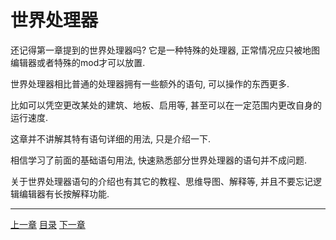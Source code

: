 # 世界处理器
还记得第一章提到的世界处理器吗? 它是一种特殊的处理器,
正常情况应只被地图编辑器或者特殊的mod才可以放置.

世界处理器相比普通的处理器拥有一些额外的语句, 可以操作的东西更多.

比如可以凭空更改某处的建筑、地板、启用等, 甚至可以在一定范围内更改自身的运行速度.

这章并不讲解其特有语句详细的用法, 只是介绍一下.

相信学习了前面的基础语句用法, 快速熟悉部分世界处理器的语句并不成问题.

关于世界处理器语句的介绍也有其它的教程、思维导图、解释等,
并且不要忘记逻辑编辑器有长按解释功能.


---
[上一章](./23-advanced-control-flow-function.md)
[目录](./README.md)
[下一章](./25-start-bang-lang.md)
